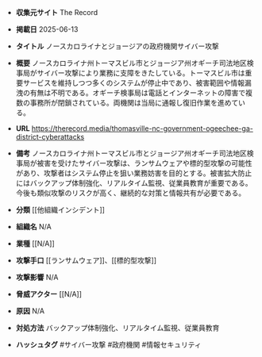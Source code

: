 - **収集元サイト**
The Record

- **掲載日**
2025-06-13

- **タイトル**
ノースカロライナとジョージアの政府機関サイバー攻撃

- **概要**
ノースカロライナ州トーマスビル市とジョージア州オギーチ司法地区検事局がサイバー攻撃により業務に支障をきたしている。トーマスビル市は重要サービスを維持しつつ多くのシステムが停止中であり、被害範囲や情報漏洩の有無は不明である。オギーチ検事局は電話とインターネットの障害で複数の事務所が閉鎖されている。両機関は当局に通報し復旧作業を進めている。

- **URL**
https://therecord.media/thomasville-nc-government-ogeechee-ga-district-cyberattacks

- **備考**
ノースカロライナ州トーマスビル市とジョージア州オギーチ司法地区検事局が被害を受けたサイバー攻撃は、ランサムウェアや標的型攻撃の可能性があり、攻撃者はシステム停止を狙い業務妨害を目的とする。被害拡大防止にはバックアップ体制強化、リアルタイム監視、従業員教育が重要である。今後も類似攻撃のリスクが高く、継続的な対策と情報共有が必要である。

- **分類**
[[他組織インシデント]]

- **組織名**
N/A

- **業種**
[[N/A]]

- **攻撃手口**
[[ランサムウェア]]、[[標的型攻撃]]

- **攻撃影響**
N/A

- **脅威アクター**
[[N/A]]

- **原因**
N/A

- **対処方法**
バックアップ体制強化、リアルタイム監視、従業員教育

- **ハッシュタグ**
#サイバー攻撃 #政府機関 #情報セキュリティ
